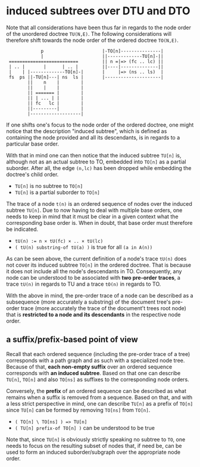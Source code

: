 
<!-- ======================================================================= -->
# induced subtrees over DTU and DTO

Note that all considerations have been thus far in regards to the node order
of the unordered doctree `TU(N,E)`. The following considerations will therefore
shift towards the node order of the ordered doctree `TO(N,E)`.

```
             p                      |-TO[n]---------------|
             |                      ||-------------TU[n]-||
 ==========================         || n =|=> (fc .. lc) ||
 | .. |       |      | .. |         ||----|--------------||
 |    | |-------------TO[n]-|       |     |=> (ns .. ls)  |
 fs  ps ||-TU[n]---| ns  ls |       |---------------------|
        ||    n    |        |
        ||    |    |        |
        || ======= |        |
        || | ... | |        |
        || fc   lc |        |
        ||---------|        |
        |-------------------|
```

If one shifts one's focus to the node order of the ordered doctree, one might
notice that the description "induced subtree", which is defined as containing
the node provided and all its descendants, is in regards to a particular base
order.

With that in mind one can then notice that the induced subtree `TU[n]` is,
although not as an actual subtree to TO, embedded into `TO[n]` as a partial
suborder. After all, the edge `(n,lc)` has been dropped while embedding the
doctree's child order.

* `TU[n]` is no subtree to `TO[n]`
* `TU[n]` is a partial suborder to `TO[n]`

The trace of a node `t(n)` is an ordered sequence of nodes over the induced
subtree `TU[n]`. Due to now having to deal with multiple base orders, one
needs to keep in mind that it must be clear in a given context what the
corresponding base order is. When in doubt, that base order must therefore
be indicated.

* `tU(n) := n × tU(fc) × .. × tU(lc)`
* `( tU(n) substring-of tU(a) )` is true for all `(a in A(n))`

As can be seen above, the current definition of a node's trace `tU(n)` does
not cover its induced subtree `TO[n]` in the ordered doctree. That is because
it does not include all the node's descendants in TO. Consequently, any node
can be understood to be associated with **two pre-order traces**, a trace
`tU(n)` in regards to TU and a trace `tO(n)` in regards to TO.

With the above in mind, the pre-order trace of a node can be described as a
subsequence (more accurately a substring) of the document tree's pre-order
trace (more accurately the trace of the document't trees root node) that is
**restricted to a node and its descendants** in the respective node order.

<!-- ======================================================================= -->
## a suffix/prefix-based point of view

Recall that each ordered sequence (including the pre-order trace of a tree)
corresponds with a path graph and as such with a specialized node tree.
Because of that, **each non-empty suffix** over an ordered sequence corresponds
with **an induced subtree**. Based on that one can describe `TU[n]`, `TO[n]`
and also `TO[ns]` as suffixes to the corresponding node orders.

Conversely, the **prefix** of an ordered sequence can be described as what
remains when a suffix is removed from a sequence. Based on that, and with
a less strict perspective in mind, one can describe `TU[n]` as a prefix of
`TO[n]` since `TU[n]` can be formed by removing `TO[ns]` from `TO[n]`.

* `( TO[n] \ TO[ns] ) => TU[n]`
* `( TU[n] prefix-of TO[n] )` can be understood to be true

Note that, since `TU[n]` is obviously strictly speaking no subtree to `TO`,
one needs to focus on the resulting subset of nodes that, if need be, can
be used to form an induced suborder/subgraph over the appropriate node order.
